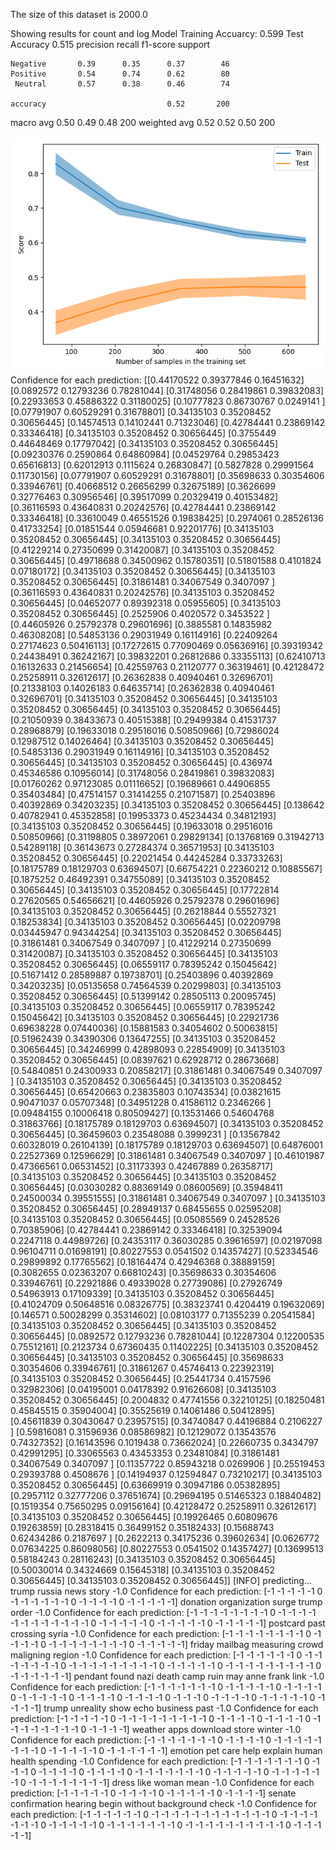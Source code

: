 The size of this dataset is 2000.0

Showing results for count and log Model
Training Accuarcy: 0.599
Test Accuracy 0.515
              precision    recall  f1-score   support

    Negative       0.39      0.35      0.37        46
    Positive       0.54      0.74      0.62        80
     Neutral       0.57      0.38      0.46        74

    accuracy                           0.52       200
   macro avg       0.50      0.49      0.48       200
weighted avg       0.52      0.52      0.50       200

![](../plots/plot_acc_20230817-1601.png)
Confidence for each prediction: [[0.44170522 0.39377846 0.16451632]
 [0.0892572  0.12793236 0.78281044]
 [0.31748056 0.28419861 0.39832083]
 [0.22933653 0.45886322 0.31180025]
 [0.10777823 0.86730767 0.0249141 ]
 [0.07791907 0.60529291 0.31678801]
 [0.34135103 0.35208452 0.30656445]
 [0.14574513 0.14102441 0.71323046]
 [0.42784441 0.23869142 0.33346418]
 [0.34135103 0.35208452 0.30656445]
 [0.3755449  0.44648469 0.17797042]
 [0.34135103 0.35208452 0.30656445]
 [0.09230376 0.2590864  0.64860984]
 [0.04529764 0.29853423 0.65616813]
 [0.62012913 0.1115624  0.26830847]
 [0.5827828  0.29991564 0.11730156]
 [0.07791907 0.60529291 0.31678801]
 [0.35698633 0.30354606 0.33946761]
 [0.40668512 0.26656299 0.32675189]
 [0.3626699  0.32776463 0.30956546]
 [0.39517099 0.20329419 0.40153482]
 [0.36116593 0.43640831 0.20242576]
 [0.42784441 0.23869142 0.33346418]
 [0.33610049 0.46551526 0.19838425]
 [0.2974061  0.28526136 0.41733254]
 [0.01851544 0.05946681 0.92201776]
 [0.34135103 0.35208452 0.30656445]
 [0.34135103 0.35208452 0.30656445]
 [0.41229214 0.27350699 0.31420087]
 [0.34135103 0.35208452 0.30656445]
 [0.49718688 0.34500962 0.15780351]
 [0.51801588 0.4101824  0.07180172]
 [0.34135103 0.35208452 0.30656445]
 [0.34135103 0.35208452 0.30656445]
 [0.31861481 0.34067549 0.3407097 ]
 [0.36116593 0.43640831 0.20242576]
 [0.34135103 0.35208452 0.30656445]
 [0.04652077 0.89392318 0.05955605]
 [0.34135103 0.35208452 0.30656445]
 [0.2525906  0.4020572  0.3453522 ]
 [0.44605926 0.25792378 0.29601696]
 [0.3885581  0.14835982 0.46308208]
 [0.54853136 0.29031949 0.16114916]
 [0.22409264 0.27174623 0.50416113]
 [0.17272615 0.77090469 0.05636916]
 [0.39319342 0.24438491 0.36242167]
 [0.39832201 0.26812686 0.33355113]
 [0.62410713 0.16132633 0.21456654]
 [0.42559763 0.21120777 0.36319461]
 [0.42128472 0.25258911 0.32612617]
 [0.26362838 0.40940461 0.32696701]
 [0.21338103 0.14026183 0.64635714]
 [0.26362838 0.40940461 0.32696701]
 [0.34135103 0.35208452 0.30656445]
 [0.34135103 0.35208452 0.30656445]
 [0.34135103 0.35208452 0.30656445]
 [0.21050939 0.38433673 0.40515388]
 [0.29499384 0.41531737 0.28968879]
 [0.19633018 0.29516016 0.50850966]
 [0.72986024 0.12987512 0.14026464]
 [0.34135103 0.35208452 0.30656445]
 [0.54853136 0.29031949 0.16114916]
 [0.34135103 0.35208452 0.30656445]
 [0.34135103 0.35208452 0.30656445]
 [0.436974   0.45346586 0.10956014]
 [0.31748056 0.28419861 0.39832083]
 [0.01760262 0.97123085 0.01116652]
 [0.19689661 0.44906855 0.35403484]
 [0.47514157 0.31414255 0.21071587]
 [0.25403896 0.40392869 0.34203235]
 [0.34135103 0.35208452 0.30656445]
 [0.138642   0.40782941 0.45352858]
 [0.19953373 0.45234434 0.34812193]
 [0.34135103 0.35208452 0.30656445]
 [0.19633018 0.29516016 0.50850966]
 [0.31198805 0.38972061 0.29829134]
 [0.13768169 0.31942713 0.54289118]
 [0.36143673 0.27284374 0.36571953]
 [0.34135103 0.35208452 0.30656445]
 [0.22021454 0.44245284 0.33733263]
 [0.18175789 0.18129703 0.63694507]
 [0.66754221 0.22360212 0.10885567]
 [0.1875252  0.46492391 0.34755089]
 [0.34135103 0.35208452 0.30656445]
 [0.34135103 0.35208452 0.30656445]
 [0.17722814 0.27620565 0.54656621]
 [0.44605926 0.25792378 0.29601696]
 [0.34135103 0.35208452 0.30656445]
 [0.26218844 0.55527321 0.18253834]
 [0.34135103 0.35208452 0.30656445]
 [0.02209798 0.03445947 0.94344254]
 [0.34135103 0.35208452 0.30656445]
 [0.31861481 0.34067549 0.3407097 ]
 [0.41229214 0.27350699 0.31420087]
 [0.34135103 0.35208452 0.30656445]
 [0.34135103 0.35208452 0.30656445]
 [0.06559117 0.78395242 0.15045642]
 [0.51671412 0.28589887 0.19738701]
 [0.25403896 0.40392869 0.34203235]
 [0.05135658 0.74564539 0.20299803]
 [0.34135103 0.35208452 0.30656445]
 [0.51399142 0.28505113 0.20095745]
 [0.34135103 0.35208452 0.30656445]
 [0.06559117 0.78395242 0.15045642]
 [0.34135103 0.35208452 0.30656445]
 [0.22921736 0.69638228 0.07440036]
 [0.15881583 0.34054602 0.50063815]
 [0.51962439 0.34390306 0.13647255]
 [0.34135103 0.35208452 0.30656445]
 [0.34246999 0.42898093 0.22854909]
 [0.34135103 0.35208452 0.30656445]
 [0.08397621 0.62928712 0.28673668]
 [0.54840851 0.24300933 0.20858217]
 [0.31861481 0.34067549 0.3407097 ]
 [0.34135103 0.35208452 0.30656445]
 [0.34135103 0.35208452 0.30656445]
 [0.65420663 0.23835803 0.10743534]
 [0.03821615 0.90471037 0.05707348]
 [0.34951228 0.41586112 0.2346266 ]
 [0.09484155 0.10006418 0.80509427]
 [0.13531466 0.54604768 0.31863766]
 [0.18175789 0.18129703 0.63694507]
 [0.34135103 0.35208452 0.30656445]
 [0.36459603 0.23548088 0.3999231 ]
 [0.13567842 0.60328019 0.26104139]
 [0.18175789 0.18129703 0.63694507]
 [0.64876001 0.22527369 0.12596629]
 [0.31861481 0.34067549 0.3407097 ]
 [0.46101987 0.47366561 0.06531452]
 [0.31173393 0.42467889 0.26358717]
 [0.34135103 0.35208452 0.30656445]
 [0.34135103 0.35208452 0.30656445]
 [0.03030282 0.88369149 0.08600569]
 [0.35948411 0.24500034 0.39551555]
 [0.31861481 0.34067549 0.3407097 ]
 [0.34135103 0.35208452 0.30656445]
 [0.28949137 0.68455655 0.02595208]
 [0.34135103 0.35208452 0.30656445]
 [0.05085569 0.24528526 0.70385906]
 [0.42784441 0.23869142 0.33346418]
 [0.32539094 0.2247118  0.44989726]
 [0.24353117 0.36030285 0.39616597]
 [0.02197098 0.96104711 0.01698191]
 [0.80227553 0.0541502  0.14357427]
 [0.52334546 0.29899892 0.17765562]
 [0.18164474 0.42946368 0.38889159]
 [0.3082655  0.02363207 0.66810243]
 [0.35698633 0.30354606 0.33946761]
 [0.22921886 0.49339028 0.27739086]
 [0.27926749 0.54963913 0.17109339]
 [0.34135103 0.35208452 0.30656445]
 [0.41024709 0.50648516 0.08326775]
 [0.38323741 0.4204419  0.19632069]
 [0.146571   0.50028299 0.35314602]
 [0.08103177 0.71355239 0.20541584]
 [0.34135103 0.35208452 0.30656445]
 [0.34135103 0.35208452 0.30656445]
 [0.0892572  0.12793236 0.78281044]
 [0.12287304 0.12200535 0.75512161]
 [0.2123734  0.67360435 0.11402225]
 [0.34135103 0.35208452 0.30656445]
 [0.34135103 0.35208452 0.30656445]
 [0.35698633 0.30354606 0.33946761]
 [0.31861267 0.45746413 0.22392319]
 [0.34135103 0.35208452 0.30656445]
 [0.25441734 0.4157596  0.32982306]
 [0.04195001 0.04178392 0.91626608]
 [0.34135103 0.35208452 0.30656445]
 [0.2004832  0.47741556 0.32210125]
 [0.18250481 0.45845515 0.35904004]
 [0.35525619 0.14061486 0.50412895]
 [0.45611839 0.30430647 0.23957515]
 [0.34740847 0.44196884 0.2106227 ]
 [0.59816081 0.31596936 0.08586982]
 [0.12129072 0.13543576 0.74327352]
 [0.16143596 0.1019438  0.73662024]
 [0.22660735 0.3434797  0.42991295]
 [0.33065563 0.43453353 0.23481084]
 [0.31861481 0.34067549 0.3407097 ]
 [0.11357722 0.85943218 0.0269906 ]
 [0.25519453 0.29393788 0.4508676 ]
 [0.14194937 0.12594847 0.73210217]
 [0.34135103 0.35208452 0.30656445]
 [0.63669919 0.30947186 0.05382895]
 [0.2957112  0.32777206 0.37651674]
 [0.29694195 0.51465323 0.18840482]
 [0.1519354  0.75650295 0.09156164]
 [0.42128472 0.25258911 0.32612617]
 [0.34135103 0.35208452 0.30656445]
 [0.19926465 0.60809676 0.19263859]
 [0.28318415 0.36499152 0.35182433]
 [0.15688743 0.62434286 0.2187697 ]
 [0.2622213  0.34175236 0.39602634]
 [0.0626772  0.07634225 0.86098056]
 [0.80227553 0.0541502  0.14357427]
 [0.13699513 0.58184243 0.28116243]
 [0.34135103 0.35208452 0.30656445]
 [0.50030014 0.34324669 0.15645318]
 [0.34135103 0.35208452 0.30656445]
 [0.34135103 0.35208452 0.30656445]]
[INFO] predicting...
trump russia news story
-1.0
Confidence for each prediction: [-1 -1 -1 -1 -1  0 -1 -1 -1 -1 -1 -1  0 -1 -1 -1 -1  0 -1 -1 -1 -1 -1]
donation organization surge trump order
-1.0
Confidence for each prediction: [-1 -1 -1 -1 -1 -1 -1 -1  0 -1 -1 -1 -1 -1 -1 -1 -1 -1 -1 -1 -1  0 -1 -1
 -1 -1 -1  0 -1 -1 -1 -1 -1  0 -1 -1 -1 -1 -1]
postcard past crossing syria
-1.0
Confidence for each prediction: [-1 -1 -1 -1 -1 -1 -1 -1  0 -1 -1 -1 -1  0 -1 -1 -1 -1 -1 -1 -1 -1  0 -1
 -1 -1 -1 -1]
friday mailbag measuring crowd maligning region
-1.0
Confidence for each prediction: [-1 -1 -1 -1 -1 -1  0 -1 -1 -1 -1 -1 -1 -1  0 -1 -1 -1 -1 -1 -1 -1 -1 -1
  0 -1 -1 -1 -1 -1  0 -1 -1 -1 -1 -1 -1 -1 -1 -1  0 -1 -1 -1 -1 -1 -1]
pendant found nazi death camp ruin may anne frank link
-1.0
Confidence for each prediction: [-1 -1 -1 -1 -1 -1 -1  0 -1 -1 -1 -1 -1  0 -1 -1 -1 -1  0 -1 -1 -1 -1 -1
  0 -1 -1 -1 -1  0 -1 -1 -1 -1  0 -1 -1 -1  0 -1 -1 -1 -1  0 -1 -1 -1 -1
 -1  0 -1 -1 -1 -1]
trump unreality show echo business past
-1.0
Confidence for each prediction: [-1 -1 -1 -1 -1  0 -1 -1 -1 -1 -1 -1 -1 -1 -1  0 -1 -1 -1 -1  0 -1 -1 -1
 -1  0 -1 -1 -1 -1 -1 -1 -1 -1  0 -1 -1 -1 -1]
weather apps download store winter
-1.0
Confidence for each prediction: [-1 -1 -1 -1 -1 -1 -1  0 -1 -1 -1 -1  0 -1 -1 -1 -1 -1 -1 -1 -1  0 -1 -1
 -1 -1 -1  0 -1 -1 -1 -1 -1 -1]
emotion pet care help explain human health spending
-1.0
Confidence for each prediction: [-1 -1 -1 -1 -1 -1 -1  0 -1 -1 -1  0 -1 -1 -1 -1  0 -1 -1 -1 -1  0 -1 -1
 -1 -1 -1 -1 -1  0 -1 -1 -1 -1 -1  0 -1 -1 -1 -1 -1 -1  0 -1 -1 -1 -1 -1
 -1 -1 -1]
dress like woman mean
-1.0
Confidence for each prediction: [-1 -1 -1 -1 -1  0 -1 -1 -1 -1  0 -1 -1 -1 -1 -1  0 -1 -1 -1 -1]
senate confirmation hearing begin without background check
-1.0
Confidence for each prediction: [-1 -1 -1 -1 -1 -1  0 -1 -1 -1 -1 -1 -1 -1 -1 -1 -1 -1 -1  0 -1 -1 -1 -1
 -1 -1 -1  0 -1 -1 -1 -1 -1  0 -1 -1 -1 -1 -1 -1 -1  0 -1 -1 -1 -1 -1 -1
 -1 -1 -1 -1  0 -1 -1 -1 -1 -1]
